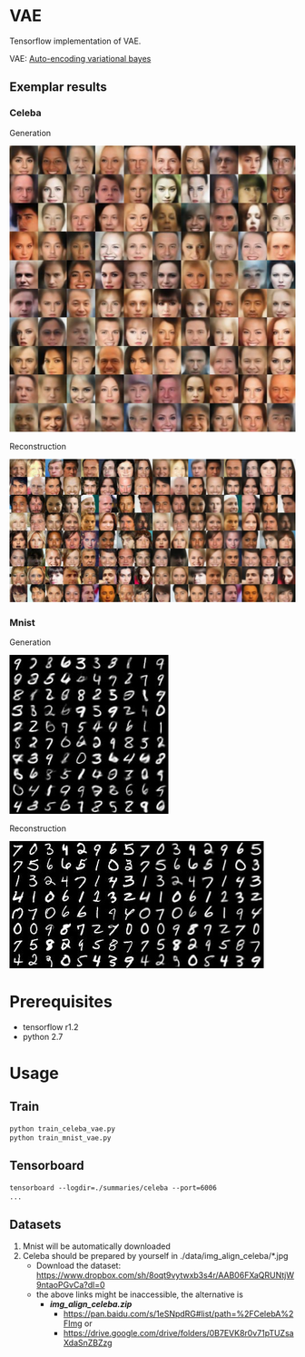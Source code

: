 # VAE

Tensorflow implementation of VAE.

VAE: [Auto-encoding variational bayes](http://arxiv.org/abs/1312.6114)

## Exemplar results

### Celeba
Generation

<img src="./pics/celeba_generate_Epoch_(99)_(3165of3165).jpg">

Reconstruction

<img src="./pics/celeba_reconstruct_Epoch_(99)_(3165of3165).jpg">

### Mnist
Generation

<img src="./pics/mnist_generate_Epoch_(99)_(937of937).jpg">

Reconstruction

<img src="./pics/mnist_reconstruct_Epoch_(99)_(937of937).jpg">

# Prerequisites
- tensorflow r1.2
- python 2.7

# Usage

## Train
```
python train_celeba_vae.py
python train_mnist_vae.py
```
## Tensorboard
```
tensorboard --logdir=./summaries/celeba --port=6006
...
```

## Datasets
1. Mnist will be automatically downloaded
2. Celeba should be prepared by yourself in ./data/img_align_celeba/*.jpg
    - Download the dataset: https://www.dropbox.com/sh/8oqt9vytwxb3s4r/AAB06FXaQRUNtjW9ntaoPGvCa?dl=0
    - the above links might be inaccessible, the alternative is
        - ***img_align_celeba.zip***
            - https://pan.baidu.com/s/1eSNpdRG#list/path=%2FCelebA%2FImg or
            - https://drive.google.com/drive/folders/0B7EVK8r0v71pTUZsaXdaSnZBZzg